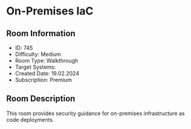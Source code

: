 ﻿# On-Premises IaC

## Room Information
- ID: 745
- Difficulty: Medium
- Room Type: Walkthrough
- Target Systems: 
- Created Date: 19.02.2024
- Subscription: Premium

## Room Description
This room provides security guidance for on-premises infrastructure as code deployments.
